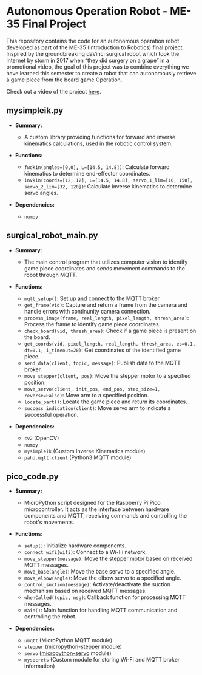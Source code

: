 # Autonomous Operation Robot - ME-35 Final Project

This repository contains the code for an autonomous operation robot developed as part of the ME-35 (Introduction to Robotics) final project. Inspired by the groundbreaking daVinci surgical robot which took the internet by storm in 2017 when “they did surgery on a grape” in a promotional video, the goal of this project was to combine everything we have learned this semester to create a robot that can autonomously retrieve a game piece from the board game Operation. 

Check out a video of the project [here](https://youtu.be/dTK5n1j3qqo).

## mysimpleik.py

- **Summary:**
  - A custom library providing functions for forward and inverse kinematics calculations, used in the robotic control system.

- **Functions:**
  - `fwdkin(angles=[0,0], L=[14.5, 14.8])`: Calculate forward kinematics to determine end-effector coordinates.
  - `invkin(coords=[12, 12], L=[14.5, 14.8], servo_1_lim=[10, 150], servo_2_lim=[32, 120])`: Calculate inverse kinematics to determine servo angles.

- **Dependencies:**
  - `numpy`

## surgical_robot_main.py

- **Summary:**
  - The main control program that utilizes computer vision to identify game piece coordinates and sends movement commands to the robot through MQTT.

- **Functions:**
  - `mqtt_setup()`: Set up and connect to the MQTT broker.
  - `get_frame(vid)`: Capture and return a frame from the camera and handle errors with continunity camera connection.
  - `process_image(frame, real_length, pixel_length, thresh_area)`: Process the frame to identify game piece coordinates.
  - `check_board(vid, thresh_area)`: Check if a game piece is present on the board.
  - `get_coords(vid, pixel_length, real_length, thresh_area, es=0.1, dt=0.1, i_timeout=20)`: Get coordinates of the identified game piece.
  - `send_data(client, topic, message)`: Publish data to the MQTT broker.
  - `move_stepper(client, pos)`: Move the stepper motor to a specified position.
  - `move_servo(client, init_pos, end_pos, step_size=1, reverse=False)`: Move arm to a specified position.
  - `locate_part()`: Locate the game piece and return its coordinates.
  - `success_indication(client)`: Move servo arm to indicate a successful operation.

- **Dependencies:**
  - `cv2` (OpenCV)
  - `numpy`
  - `mysimpleik` (Custom Inverse Kinematics module)
  - `paho.mqtt.client` (Python3 MQTT module)

## pico_code.py

- **Summary:**
  - MicroPython script designed for the Raspberry Pi Pico microcontroller. It acts as the interface between hardware components and MQTT, receiving commands and controlling the robot's movements.

- **Functions:**
  - `setup()`: Initialize hardware components.
  - `connect_wifi(wifi)`: Connect to a Wi-Fi network.
  - `move_stepper(message)`: Move the stepper motor based on received MQTT messages.
  - `move_base(angle)`: Move the base servo to a specified angle.
  - `move_elbow(angle)`: Move the elbow servo to a specified angle.
  - `control_suction(message)`: Activate/deactivate the suction mechanism based on received MQTT messages.
  - `whenCalled(topic, msg)`: Callback function for processing MQTT messages.
  - `main()`: Main function for handling MQTT communication and controlling the robot.

- **Dependencies:**
  - `umqtt` (MicroPython MQTT module)
  - `stepper` ([micropython-stepper](https://pypi.org/project/micropython-stepper/) module)
  - `servo` ([micropython-servo](https://pypi.org/project/micropython-servo/) module)
  - `mysecrets` (Custom module for storing Wi-Fi and MQTT broker information)
